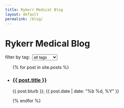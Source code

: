 ```yaml
---
title: Rykerr Medical Blog
layout: default
permalink: /blog/
---
```


# Rykerr Medical Blog

<!-- Tag filter (kept safe for Markdown with markdown="0") -->
<div markdown="0">
  <label for="tag-select">filter by tag:&nbsp;</label>
  <select id="tag-select">
    <option value="">all tags</option>
    {% assign all_tags = site.tags | sort %}
    {% for tag in all_tags %}
      <option value="{{ tag[0] }}">{{ tag[0] }}</option>
    {% endfor %}
  </select>
</div>

<ul id="posts-list">
  {% for post in site.posts %}
    <li data-tags='{{ post.tags | jsonify }}'>
      <article>
        <h3><a href="{{ post.url | relative_url }}">{{ post.title }}</a></h3>
        <p class="post-meta">{{ post.blurb }}; {{ post.date | date: "%b %d, %Y" }}</p>
      </article>
    </li>
  {% endfor %}
</ul>

<script>
(function () {
  const select = document.getElementById('tag-select');
  const items = Array.from(document.querySelectorAll('#posts-list > li'));

  function apply() {
    const tag = (select.value || '').toLowerCase();
    items.forEach(li => {
        if (!tag) { li.style.display = ''; return; }

        const raw = li.getAttribute('data-tags') || '[]';
        let tags = [];
        try {
            // data-tags is JSON (["Tag One","Tag, Two"])
            tags = JSON.parse(raw).map(s => (s || '').trim().toLowerCase());
        } catch (err) {
            // fallback (shouldn't be needed when using jsonify)
            tags = raw.split(',').map(s => (s || '').trim().toLowerCase());
        }

    li.style.display = tags.includes(tag) ? '' : 'none';
    });

  }

  if (select) {
  select.addEventListener('change', apply);
  // apply now so a preselected option or bookmarked filter is honored on load
  apply();
}
})();
</script>


